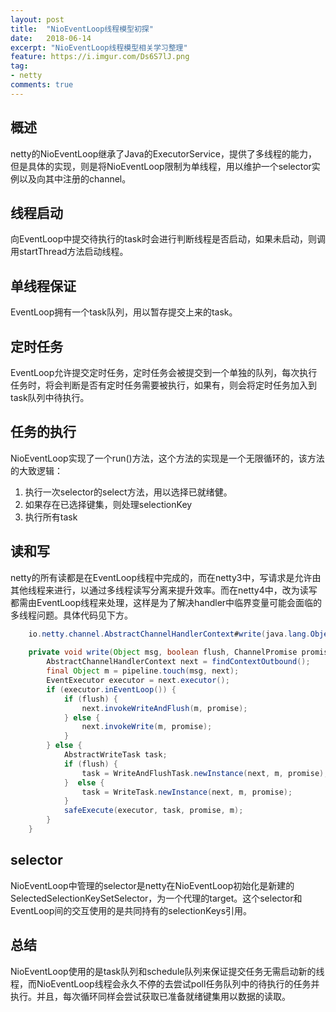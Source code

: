 ```yaml
---
layout: post
title:  "NioEventLoop线程模型初探"
date:   2018-06-14
excerpt: "NioEventLoop线程模型相关学习整理"
feature: https://i.imgur.com/Ds6S7lJ.png
tag:
- netty
comments: true
---
```


## 概述

netty的NioEventLoop继承了Java的ExecutorService，提供了多线程的能力，但是具体的实现，则是将NioEventLoop限制为单线程，用以维护一个selector实例以及向其中注册的channel。

## 线程启动

向EventLoop中提交待执行的task时会进行判断线程是否启动，如果未启动，则调用startThread方法启动线程。

## 单线程保证

EventLoop拥有一个task队列，用以暂存提交上来的task。

## 定时任务

EventLoop允许提交定时任务，定时任务会被提交到一个单独的队列，每次执行任务时，将会判断是否有定时任务需要被执行，如果有，则会将定时任务加入到task队列中待执行。

## 任务的执行

NioEventLoop实现了一个run()方法，这个方法的实现是一个无限循环的，该方法的大致逻辑：
1. 执行一次selector的select方法，用以选择已就绪健。
2. 如果存在已选择键集，则处理selectionKey
3. 执行所有task

## 读和写

netty的所有读都是在EventLoop线程中完成的，而在netty3中，写请求是允许由其他线程来进行，以通过多线程读写分离来提升效率。而在netty4中，改为读写都需由EventLoop线程来处理，这样是为了解决handler中临界变量可能会面临的多线程问题。具体代码见下方。
``` java
    io.netty.channel.AbstractChannelHandlerContext#write(java.lang.Object, boolean, io.netty.channel.ChannelPromise)
    
    private void write(Object msg, boolean flush, ChannelPromise promise) {
        AbstractChannelHandlerContext next = findContextOutbound();
        final Object m = pipeline.touch(msg, next);
        EventExecutor executor = next.executor();
        if (executor.inEventLoop()) {
            if (flush) {
                next.invokeWriteAndFlush(m, promise);
            } else {
                next.invokeWrite(m, promise);
            }
        } else {
            AbstractWriteTask task;
            if (flush) {
                task = WriteAndFlushTask.newInstance(next, m, promise);
            }  else {
                task = WriteTask.newInstance(next, m, promise);
            }
            safeExecute(executor, task, promise, m);
        }
    }
```

## selector

NioEventLoop中管理的selector是netty在NioEventLoop初始化是新建的SelectedSelectionKeySetSelector，为一个代理的target。这个selector和EventLoop间的交互使用的是共同持有的selectionKeys引用。

## 总结

NioEventLoop使用的是task队列和schedule队列来保证提交任务无需启动新的线程，而NioEventLoop线程会永久不停的去尝试poll任务队列中的待执行的任务并执行。并且，每次循环同样会尝试获取已准备就绪键集用以数据的读取。
